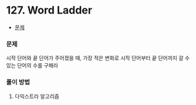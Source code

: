 # 127. Word Ladder

- [문제](https://leetcode.com/problems/word-ladder/)



### 문제

시작 단어와 끝 단어가 주어졌을 때, 가장 적은 변화로 시작 단어부터 끝 단어까지 갈 수 있는 단어의 수를 구해라

### 풀이 방법
1. 다익스트라 알고리즘

